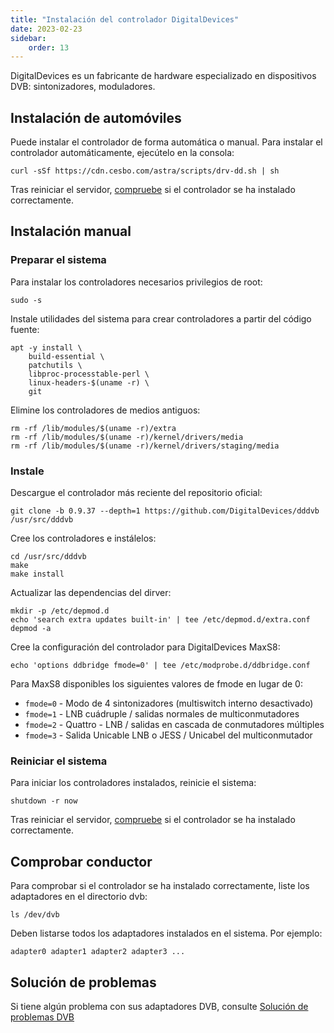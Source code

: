```yaml
---
title: "Instalación del controlador DigitalDevices"
date: 2023-02-23
sidebar:
    order: 13
---
```


DigitalDevices es un fabricante de hardware especializado en dispositivos DVB: sintonizadores, moduladores.

## Instalación de automóviles[](https://help.cesbo.com/misc/tools-and-utilities/dvb/dd-driver#auto-installation)

Puede instalar el controlador de forma automática o manual. Para instalar el controlador automáticamente, ejecútelo en la consola:

```
curl -sSf https://cdn.cesbo.com/astra/scripts/drv-dd.sh | sh
```

Tras reiniciar el servidor, [compruebe](https://help.cesbo.com/misc/tools-and-utilities/dvb/dd-driver#check-driver) si el controlador se ha instalado correctamente.

## Instalación manual[](https://help.cesbo.com/misc/tools-and-utilities/dvb/dd-driver#manual-installation)

### Preparar el sistema

Para instalar los controladores necesarios privilegios de root:

```
sudo -s
```

Instale utilidades del sistema para crear controladores a partir del código fuente:

```
apt -y install \
    build-essential \
    patchutils \
    libproc-processtable-perl \
    linux-headers-$(uname -r) \
    git
```

Elimine los controladores de medios antiguos:

```
rm -rf /lib/modules/$(uname -r)/extra
rm -rf /lib/modules/$(uname -r)/kernel/drivers/media
rm -rf /lib/modules/$(uname -r)/kernel/drivers/staging/media
```

### Instale

Descargue el controlador más reciente del repositorio oficial:

```
git clone -b 0.9.37 --depth=1 https://github.com/DigitalDevices/dddvb /usr/src/dddvb
```

Cree los controladores e instálelos:

```
cd /usr/src/dddvb
make
make install
```

Actualizar las dependencias del dirver:

```
mkdir -p /etc/depmod.d
echo 'search extra updates built-in' | tee /etc/depmod.d/extra.conf
depmod -a
```

Cree la configuración del controlador para DigitalDevices MaxS8:

```
echo 'options ddbridge fmode=0' | tee /etc/modprobe.d/ddbridge.conf
```

Para MaxS8 disponibles los siguientes valores de fmode en lugar de 0:

- `fmode=0` - Modo de 4 sintonizadores (multiswitch interno desactivado)
- `fmode=1` - LNB cuádruple / salidas normales de multiconmutadores
- `fmode=2` - Quattro - LNB / salidas en cascada de conmutadores múltiples
- `fmode=3` - Salida Unicable LNB o JESS / Unicabel del multiconmutador

### Reiniciar el sistema

Para iniciar los controladores instalados, reinicie el sistema:

```
shutdown -r now
```

Tras reiniciar el servidor, [compruebe](https://help.cesbo.com/misc/tools-and-utilities/dvb/dd-driver#check-driver) si el controlador se ha instalado correctamente.

## Comprobar conductor[](https://help.cesbo.com/misc/tools-and-utilities/dvb/dd-driver#check-driver)

Para comprobar si el controlador se ha instalado correctamente, liste los adaptadores en el directorio dvb:

```
ls /dev/dvb
```

Deben listarse todos los adaptadores instalados en el sistema. Por ejemplo:

```
adapter0 adapter1 adapter2 adapter3 ...
```

## Solución de problemas[](https://help.cesbo.com/misc/tools-and-utilities/dvb/dd-driver#troubleshooting)

Si tiene algún problema con sus adaptadores DVB, consulte [Solución de problemas DVB](https://help.cesbo.com/misc/troubleshooting/dvb)
